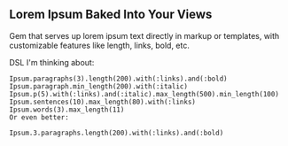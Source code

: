 ## Lorem Ipsum Baked Into Your Views

Gem that serves up lorem ipsum text directly in markup or templates, with customizable features like length, links, bold, etc.

DSL I'm thinking about:

    Ipsum.paragraphs(3).length(200).with(:links).and(:bold)
    Ipsum.paragraph.min_length(200).with(:italic)
    Ipsum.p(5).with(:links).and(:italic).max_length(500).min_length(100)
    Ipsum.sentences(10).max_length(80).with(:links)
    Ipsum.words(3).max_length(11)
    Or even better:

    Ipsum.3.paragraphs.length(200).with(:links).and(:bold)
